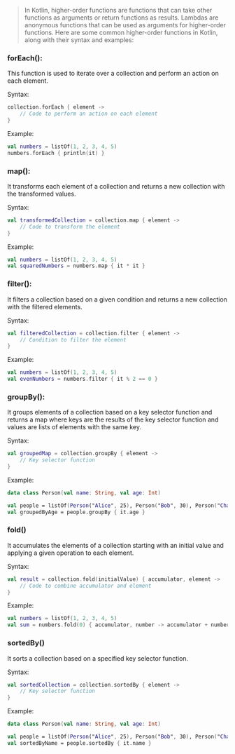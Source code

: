 > In Kotlin, higher-order functions are functions that can take other functions as arguments or return functions as results. 
Lambdas are anonymous functions that can be used as arguments for higher-order functions. 
Here are some common higher-order functions in Kotlin, along with their syntax and examples:

### forEach(): 
This function is used to iterate over a collection and perform an action on each element.

Syntax:
```kotlin
collection.forEach { element ->
    // Code to perform an action on each element
}
```

Example:
```kotlin
val numbers = listOf(1, 2, 3, 4, 5)
numbers.forEach { println(it) }
```

### map(): 
It transforms each element of a collection and returns a new collection with the transformed values.

Syntax:
```kotlin
val transformedCollection = collection.map { element ->
    // Code to transform the element
}
```

Example:
```kotlin
val numbers = listOf(1, 2, 3, 4, 5)
val squaredNumbers = numbers.map { it * it }
```

### filter(): 
It filters a collection based on a given condition and returns a new collection with the filtered elements.

Syntax:
```kotlin
val filteredCollection = collection.filter { element ->
    // Condition to filter the element
}
```

Example:
```kotlin
val numbers = listOf(1, 2, 3, 4, 5)
val evenNumbers = numbers.filter { it % 2 == 0 }
```

### groupBy(): 
It groups elements of a collection based on a key selector function and returns a map where keys are the results 
of the key selector function and values are lists of elements with the same key.

Syntax:
```kotlin
val groupedMap = collection.groupBy { element ->
    // Key selector function
}
```

Example:
```kotlin
data class Person(val name: String, val age: Int)

val people = listOf(Person("Alice", 25), Person("Bob", 30), Person("Charlie", 25))
val groupedByAge = people.groupBy { it.age }
```

### fold()
It accumulates the elements of a collection starting with an initial value and applying a given operation to each element.

Syntax:
```kotlin
val result = collection.fold(initialValue) { accumulator, element ->
    // Code to combine accumulator and element
}
```

Example:
```kotlin
val numbers = listOf(1, 2, 3, 4, 5)
val sum = numbers.fold(0) { accumulator, number -> accumulator + number }
```

### sortedBy() 
It sorts a collection based on a specified key selector function.

Syntax:
```kotlin
val sortedCollection = collection.sortedBy { element ->
    // Key selector function
}
```

Example:
```kotlin
data class Person(val name: String, val age: Int)

val people = listOf(Person("Alice", 25), Person("Bob", 30), Person("Charlie", 20))
val sortedByName = people.sortedBy { it.name }
```
